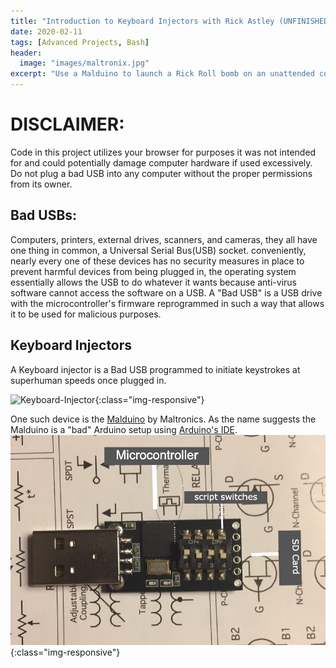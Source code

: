 ```yaml
---
title: "Introduction to Keyboard Injectors with Rick Astley (UNFINISHED)"
date: 2020-02-11
tags: [Advanced Projects, Bash]
header:
  image: "images/maltronix.jpg"
excerpt: "Use a Malduino to launch a Rick Roll bomb on an unattended computer"
---
```




# DISCLAIMER:
Code in this project utilizes your browser for purposes it was not intended for and could potentially damage computer hardware if used excessively. Do not plug a bad USB into any computer without the proper permissions from its owner.


## Bad USBs:
Computers, printers, external drives, scanners, and cameras, they all have one thing in common, a Universal Serial Bus(USB) socket. conveniently, nearly every one of these devices has no security measures in place to prevent harmful devices from being plugged in, the operating system essentially allows the USB to do whatever it wants because anti-virus software cannot access the software on a USB. A "Bad USB" is a USB drive with the microcontroller's firmware reprogrammed in such a way that allows it to be used for malicious purposes.


## Keyboard Injectors
A Keyboard injector is a Bad USB programmed to initiate keystrokes at superhuman speeds once plugged in.

![Keyboard-Injector](/images/injector.gif){:class="img-responsive"}

One such device is the [Malduino](https://maltronics.com/collections/malduinos) by Maltronics. As the name suggests the Malduino is a "bad" Arduino setup using [Arduino's IDE](https://www.arduino.cc/en/main/software).
![malduino](/images/malduino_img.jpg){:class="img-responsive"}
